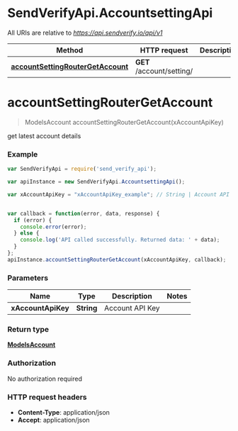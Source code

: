 # SendVerifyApi.AccountsettingApi

All URIs are relative to *https://api.sendverify.io/api/v1*

Method | HTTP request | Description
------------- | ------------- | -------------
[**accountSettingRouterGetAccount**](AccountsettingApi.md#accountSettingRouterGetAccount) | **GET** /account/setting/ | 


<a name="accountSettingRouterGetAccount"></a>
# **accountSettingRouterGetAccount**
> ModelsAccount accountSettingRouterGetAccount(xAccountApiKey)



get latest account details <br>

### Example
```javascript
var SendVerifyApi = require('send_verify_api');

var apiInstance = new SendVerifyApi.AccountsettingApi();

var xAccountApiKey = "xAccountApiKey_example"; // String | Account API Key


var callback = function(error, data, response) {
  if (error) {
    console.error(error);
  } else {
    console.log('API called successfully. Returned data: ' + data);
  }
};
apiInstance.accountSettingRouterGetAccount(xAccountApiKey, callback);
```

### Parameters

Name | Type | Description  | Notes
------------- | ------------- | ------------- | -------------
 **xAccountApiKey** | **String**| Account API Key | 

### Return type

[**ModelsAccount**](ModelsAccount.md)

### Authorization

No authorization required

### HTTP request headers

 - **Content-Type**: application/json
 - **Accept**: application/json

